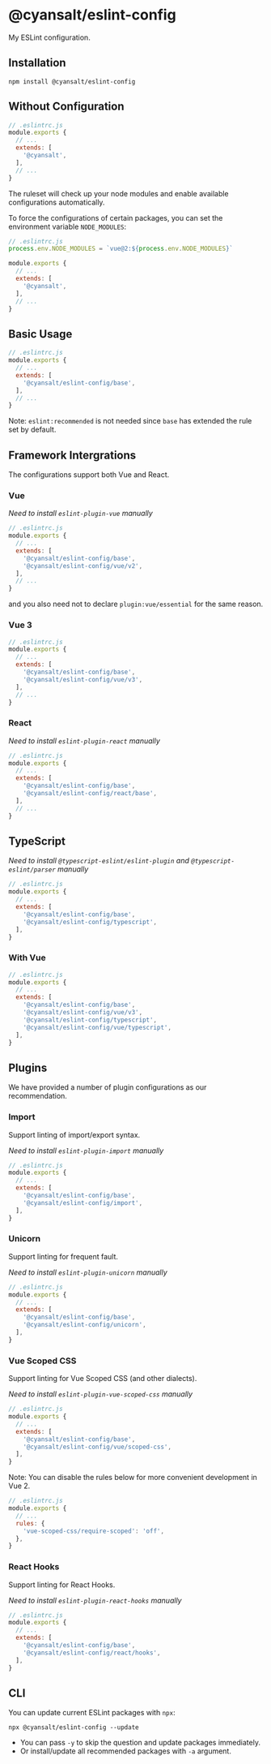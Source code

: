 # @cyansalt/eslint-config

My ESLint configuration.

## Installation

```shell
npm install @cyansalt/eslint-config
```

## Without Configuration

```javascript
// .eslintrc.js
module.exports {
  // ...
  extends: [
    '@cyansalt',
  ],
  // ...
}
```

The ruleset will check up your node modules and enable available configurations automatically.

To force the configurations of certain packages, you can set the environment variable `NODE_MODULES`:

```js
// .eslintrc.js
process.env.NODE_MODULES = `vue@2:${process.env.NODE_MODULES}`

module.exports {
  // ...
  extends: [
    '@cyansalt',
  ],
  // ...
}
```

## Basic Usage

```javascript
// .eslintrc.js
module.exports {
  // ...
  extends: [
    '@cyansalt/eslint-config/base',
  ],
  // ...
}
```

Note: `eslint:recommended` is not needed since `base` has extended the rule set by default.

## Framework Intergrations

The configurations support both Vue and React.

### Vue

*Need to install `eslint-plugin-vue` manually*

```javascript
// .eslintrc.js
module.exports {
  // ...
  extends: [
    '@cyansalt/eslint-config/base',
    '@cyansalt/eslint-config/vue/v2',
  ],
  // ...
}
```

and you also need not to declare `plugin:vue/essential` for the same reason.

### Vue 3

```javascript
// .eslintrc.js
module.exports {
  // ...
  extends: [
    '@cyansalt/eslint-config/base',
    '@cyansalt/eslint-config/vue/v3',
  ],
  // ...
}
```

### React

*Need to install `eslint-plugin-react` manually*

```javascript
// .eslintrc.js
module.exports {
  // ...
  extends: [
    '@cyansalt/eslint-config/base',
    '@cyansalt/eslint-config/react/base',
  ],
  // ...
}
```

## TypeScript

*Need to install `@typescript-eslint/eslint-plugin` and `@typescript-eslint/parser` manually*

```javascript
// .eslintrc.js
module.exports {
  // ...
  extends: [
    '@cyansalt/eslint-config/base',
    '@cyansalt/eslint-config/typescript',
  ],
}
```

### With Vue

```javascript
// .eslintrc.js
module.exports {
  // ...
  extends: [
    '@cyansalt/eslint-config/base',
    '@cyansalt/eslint-config/vue/v3',
    '@cyansalt/eslint-config/typescript',
    '@cyansalt/eslint-config/vue/typescript',
  ],
}
```

## Plugins

We have provided a number of plugin configurations as our recommendation.

### Import

Support linting of import/export syntax.

*Need to install `eslint-plugin-import` manually*

```javascript
// .eslintrc.js
module.exports {
  // ...
  extends: [
    '@cyansalt/eslint-config/base',
    '@cyansalt/eslint-config/import',
  ],
}
```

### Unicorn

Support linting for frequent fault.

*Need to install `eslint-plugin-unicorn` manually*

```javascript
// .eslintrc.js
module.exports {
  // ...
  extends: [
    '@cyansalt/eslint-config/base',
    '@cyansalt/eslint-config/unicorn',
  ],
}
```

### Vue Scoped CSS

Support linting for Vue Scoped CSS (and other dialects).

*Need to install `eslint-plugin-vue-scoped-css` manually*

```javascript
// .eslintrc.js
module.exports {
  // ...
  extends: [
    '@cyansalt/eslint-config/base',
    '@cyansalt/eslint-config/vue/scoped-css',
  ],
}
```

Note: You can disable the rules below for more convenient development in Vue 2.

```javascript
// .eslintrc.js
module.exports {
  // ...
  rules: {
    'vue-scoped-css/require-scoped': 'off',
  },
}
```

### React Hooks

Support linting for React Hooks.

*Need to install `eslint-plugin-react-hooks` manually*

```javascript
// .eslintrc.js
module.exports {
  // ...
  extends: [
    '@cyansalt/eslint-config/base',
    '@cyansalt/eslint-config/react/hooks',
  ],
}
```

## CLI

You can update current ESLint packages with `npx`:

```shell
npx @cyansalt/eslint-config --update
```

- You can pass `-y` to skip the question and update packages immediately.
- Or install/update all recommended packages with `-a` argument.
